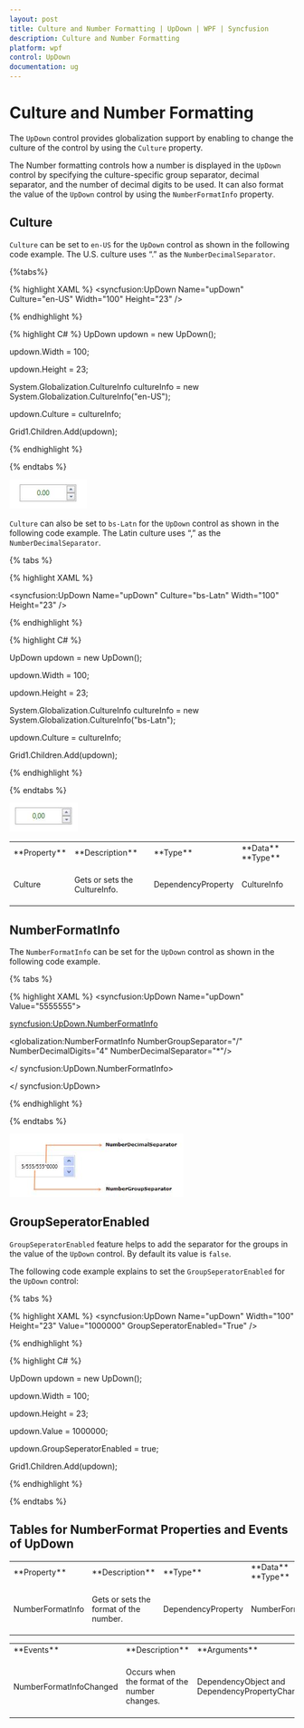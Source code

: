 ```yaml
---
layout: post
title: Culture and Number Formatting | UpDown | WPF | Syncfusion
description: Culture and Number Formatting
platform: wpf
control: UpDown
documentation: ug
---
```

# Culture and Number Formatting

The `UpDown` control provides globalization support by enabling to change the culture of the control by using the `Culture` property.

The Number formatting controls how a number is displayed in the `UpDown` control by specifying the culture-specific group separator, decimal separator, and the number of decimal digits to be used. It can also format the value of the `UpDown` control by using the `NumberFormatInfo` property.

## Culture

`Culture` can be set to `en-US` for the `UpDown` control as shown in the following code example. The U.S. culture uses “.” as the `NumberDecimalSeparator`.

{%tabs%}

{% highlight XAML %}
<syncfusion:UpDown Name="upDown" Culture="en-US" Width="100" Height="23" />



{% endhighlight %}

{% highlight C# %}
UpDown updown = new UpDown();

updown.Width = 100;

updown.Height = 23;

System.Globalization.CultureInfo cultureInfo = new System.Globalization.CultureInfo("en-US");

updown.Culture = cultureInfo;

Grid1.Children.Add(updown);



{% endhighlight %}

{% endtabs %} 

![](CultureandNumberFormatting-images/CultureandNumberFormatting-img1.jpeg)


`Culture` can also be set to `bs-Latn` for the `UpDown` control as shown in the following code example. The Latin culture uses “,” as the `NumberDecimalSeparator`.

{% tabs %}

{% highlight XAML %}

<syncfusion:UpDown Name="upDown" Culture="bs-Latn" Width="100" Height="23" />



{% endhighlight %}

{% highlight C# %}

UpDown updown = new UpDown();

updown.Width = 100;

updown.Height = 23;

System.Globalization.CultureInfo cultureInfo = new System.Globalization.CultureInfo("bs-Latn");

updown.Culture = cultureInfo;

Grid1.Children.Add(updown);



{% endhighlight %}

{% endtabs %} 

![](CultureandNumberFormatting-images/CultureandNumberFormatting-img2.jpeg)


<table>
<tr>
<td>
**Property**<br/><br/></td><td>
**Description**<br/><br/></td><td>
**Type**<br/><br/></td><td>
**Data** **Type**<br/><br/></td></tr>
<tr>
<td>
Culture<br/><br/></td><td>
Gets or sets the CultureInfo.<br/><br/></td><td>
DependencyProperty<br/><br/></td><td>
CultureInfo<br/><br/></td></tr>
</table>

## NumberFormatInfo

The `NumberFormatInfo` can be set for the `UpDown` control as shown in the following code example.

{% tabs %}

{% highlight XAML %}
<syncfusion:UpDown Name="upDown" Value="5555555">

<syncfusion:UpDown.NumberFormatInfo>

<globalization:NumberFormatInfo NumberGroupSeparator="/" NumberDecimalDigits="4" NumberDecimalSeparator="*"/>

</ syncfusion:UpDown.NumberFormatInfo>  

</ syncfusion:UpDown>



{% endhighlight %}

{% endtabs %} 

![](CultureandNumberFormatting-images/CultureandNumberFormatting-img3.jpeg)


## GroupSeperatorEnabled

`GroupSeperatorEnabled` feature helps to add the separator for the groups in the value of the `UpDown` control. By default its value is `false`.

The following code example explains to set the `GroupSeperatorEnabled` for the `UpDown` control:

{% tabs %}

{% highlight XAML %}
<syncfusion:UpDown Name="upDown" Width="100" Height="23" Value="1000000" GroupSeperatorEnabled="True" />





{% endhighlight %}

{% highlight C# %}

UpDown updown = new UpDown();

updown.Width = 100;

updown.Height = 23;

updown.Value = 1000000;

updown.GroupSeperatorEnabled = true;

Grid1.Children.Add(updown);  



{% endhighlight %}


{% endtabs %}
 
## Tables for NumberFormat Properties and Events of UpDown

<table>
<tr>
<td>
**Property**<br/><br/></td><td>
**Description**<br/><br/></td><td>
**Type**<br/><br/></td><td>
**Data** **Type**<br/><br/></td></tr>
<tr>
<td>
NumberFormatInfo<br/><br/></td><td>
Gets or sets the format of the number.<br/><br/></td><td>
DependencyProperty<br/><br/></td><td>
NumberFormatInfo<br/><br/></td></tr>
</table>
<table>
<tr>
<td>
**Events**<br/><br/></td><td>
**Description**<br/><br/></td><td>
**Arguments**<br/><br/></td><td>
**Type******<br/><br/></td></tr>
<tr>
<td>
NumberFormatInfoChanged<br/><br/></td><td>
Occurs when the format of the number changes.<br/><br/></td><td>
DependencyObject and DependencyPropertyChangedEventArgs.<br/><br/></td><td>
PropertyChangedCallback<br/><br/></td></tr>
</table>

